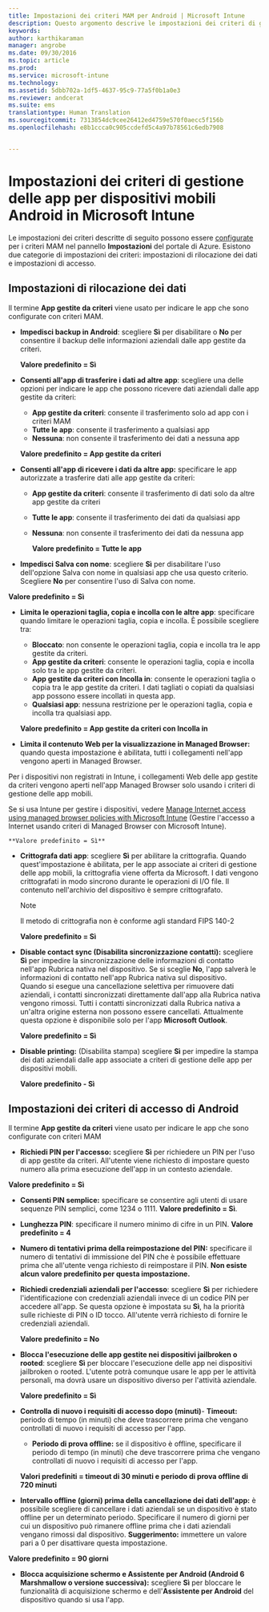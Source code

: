 ```yaml
---
title: Impostazioni dei criteri MAM per Android | Microsoft Intune
description: Questo argomento descrive le impostazioni dei criteri di gestione di app mobili per i dispositivi Android.
keywords: 
author: karthikaraman
manager: angrobe
ms.date: 09/30/2016
ms.topic: article
ms.prod: 
ms.service: microsoft-intune
ms.technology: 
ms.assetid: 5dbb702a-1df5-4637-95c9-77a5f0b1a0e3
ms.reviewer: andcerat
ms.suite: ems
translationtype: Human Translation
ms.sourcegitcommit: 7313854dc9cee26412ed4759e570f0aecc5f156b
ms.openlocfilehash: e8b1ccca0c905ccdefd5c4a97b78561c6edb7908


---
```


# Impostazioni dei criteri di gestione delle app per dispositivi mobili Android in Microsoft Intune
Le impostazioni dei criteri descritte di seguito possono essere [configurate](create-and-deploy-mobile-app-management-policies-with-microsoft-intune.md) per i criteri MAM nel pannello **Impostazioni** del portale di Azure.
Esistono due categorie di impostazioni dei criteri: impostazioni di rilocazione dei dati e impostazioni di accesso.

##  Impostazioni di rilocazione dei dati
Il termine **App gestite da criteri** viene usato per indicare le app che sono configurate con criteri MAM.
- **Impedisci backup in Android**: scegliere **Sì** per disabilitare o **No** per consentire il backup delle informazioni aziendali dalle app gestite da criteri.

  **Valore predefinito = Sì**
- **Consenti all'app di trasferire i dati ad altre app**: scegliere una delle opzioni per indicare le app che possono ricevere dati aziendali dalle app gestite da criteri:
  -   **App gestite da criteri**: consente il trasferimento solo ad app con i criteri MAM
  -   **Tutte le app**: consente il trasferimento a qualsiasi app
  -   **Nessuna**: non consente il trasferimento dei dati a nessuna app

  **Valore predefinito = App gestite da criteri**
- **Consenti all'app di ricevere i dati da altre app:** specificare le app autorizzate a trasferire dati alle app gestite da criteri:
  -   **App gestite da criteri**: consente il trasferimento di dati solo da altre app gestite da criteri
  -   **Tutte le app**: consente il trasferimento dei dati da qualsiasi app
  -   **Nessuna**: non consente il trasferimento dei dati da nessuna app

      **Valore predefinito = Tutte le app**

-   **Impedisci Salva con nome**: scegliere **Sì** per disabilitare l'uso dell'opzione Salva con nome in qualsiasi app che usa questo criterio. Scegliere **No** per consentire l'uso di Salva con nome.

  **Valore predefinito = Sì**
- **Limita le operazioni taglia, copia e incolla con le altre app**: specificare quando limitare le operazioni taglia, copia e incolla. È possibile scegliere tra:
  -   **Bloccato**: non consente le operazioni taglia, copia e incolla tra le app gestite da criteri.
  -   **App gestite da criteri**: consente le operazioni taglia, copia e incolla solo tra le app gestite da criteri.
  -   **App gestite da criteri con Incolla in**: consente le operazioni taglia o copia tra le app gestite da criteri. I dati tagliati o copiati da qualsiasi app possono essere incollati in questa app.
  -   **Qualsiasi app**: nessuna restrizione per le operazioni taglia, copia e incolla tra qualsiasi app.

    **Valore predefinito = App gestite da criteri con Incolla in**
-   **Limita il contenuto Web per la visualizzazione in Managed Browser:** quando questa impostazione è abilitata, tutti i collegamenti nell'app vengono aperti in Managed Browser.

  Per i dispositivi non registrati in Intune, i collegamenti Web delle app gestite da criteri vengono aperti nell'app Managed Browser solo usando i criteri di gestione delle app mobili.

  Se si usa Intune per gestire i dispositivi, vedere [Manage Internet access using managed browser policies with Microsoft Intune](manage-internet-access-using-managed-browser-policies.md) (Gestire l'accesso a Internet usando criteri di Managed Browser con Microsoft Intune).

    **Valore predefinito = Sì**
- **Crittografa dati app**: scegliere **Sì** per abilitare la crittografia. Quando quest'impostazione è abilitata, per le app associate ai criteri di gestione delle app mobili, la crittografia viene offerta da Microsoft. I dati vengono crittografati in modo sincrono durante le operazioni di I/O file. Il contenuto nell'archivio del dispositivo è sempre crittografato.
  >[!NOTE]
  >Il metodo di crittografia non è conforme agli standard FIPS 140-2

  **Valore predefinito = Sì**

- **Disable contact sync (Disabilita sincronizzazione contatti):** scegliere **Sì** per impedire la sincronizzazione delle informazioni di contatto nell'app Rubrica nativa nel dispositivo. Se si sceglie **No**, l'app salverà le informazioni di contatto nell'app Rubrica nativa sul dispositivo.<br/>Quando si esegue una cancellazione selettiva per rimuovere dati aziendali, i contatti sincronizzati direttamente dall'app alla Rubrica nativa vengono rimossi. Tutti i contatti sincronizzati dalla Rubrica nativa a un'altra origine esterna non possono essere cancellati. Attualmente questa opzione è disponibile solo per l'app **Microsoft Outlook**.

  **Valore predefinito = Sì**
- **Disable printing:** (Disabilita stampa) scegliere **Sì** per impedire la stampa dei dati aziendali dalle app associate a criteri di gestione delle app per dispositivi mobili.

  **Valore predefinito - Sì**

##  Impostazioni dei criteri di accesso di Android
Il termine **App gestite da criteri** viene usato per indicare le app che sono configurate con criteri MAM

- **Richiedi PIN per l'accesso:** scegliere **Sì** per richiedere un PIN per l'uso di app gestite da criteri. All'utente viene richiesto di impostare questo numero alla prima esecuzione dell'app in un contesto aziendale.

 **Valore predefinito = Sì**

 -  **Consenti PIN semplice:** specificare se consentire agli utenti di usare sequenze PIN semplici, come 1234 o 1111. **Valore predefinito = Sì**.
 - **Lunghezza PIN**: specificare il numero minimo di cifre in un PIN. **Valore predefinito = 4**
 - **Numero di tentativi prima della reimpostazione del PIN:** specificare il numero di tentativi di immissione del PIN che è possibile effettuare prima che all'utente venga richiesto di reimpostare il PIN. **Non esiste alcun valore predefinito per questa impostazione.**
- **Richiedi credenziali aziendali per l'accesso**: scegliere **Sì** per richiedere l'identificazione con credenziali aziendali invece di un codice PIN per accedere all'app.  Se questa opzione è impostata su **Sì**, ha la priorità sulle richieste di PIN o ID tocco.  All'utente verrà richiesto di fornire le credenziali aziendali.

  **Valore predefinito = No**
- **Blocca l'esecuzione delle app gestite nei dispositivi jailbroken o rooted**: scegliere **Sì** per bloccare l'esecuzione delle app nei dispositivi jailbroken o rooted. L'utente potrà comunque usare le app per le attività personali, ma dovrà usare un dispositivo diverso per l'attività aziendale.

  **Valore predefinito = Sì**
- **Controlla di nuovo i requisiti di accesso dopo (minuti)**-   **Timeout:** periodo di tempo (in minuti) che deve trascorrere prima che vengano controllati di nuovo i requisiti di accesso per l'app.
  -   **Periodo di prova offline:** se il dispositivo è offline, specificare il periodo di tempo (in minuti) che deve trascorrere prima che vengano controllati di nuovo i requisiti di accesso per l'app.

    **Valori predefiniti = timeout di 30 minuti e periodo di prova offline di 720 minuti**

-   **Intervallo offline (giorni) prima della cancellazione dei dati dell'app:** è possibile scegliere di cancellare i dati aziendali se un dispositivo è stato offline per un determinato periodo.  Specificare il numero di giorni per cui un dispositivo può rimanere offline prima che i dati aziendali vengano rimossi dal dispositivo. **Suggerimento:** immettere un valore pari a 0 per disattivare questa impostazione.

  **Valore predefinito = 90 giorni**
- **Blocca acquisizione schermo e Assistente per Android (Android 6 Marshmallow o versione successiva):** scegliere **Sì** per bloccare le funzionalità di acquisizione schermo e dell'**Assistente per Android** del dispositivo quando si usa l'app.



<!--HONumber=Oct16_HO2-->


